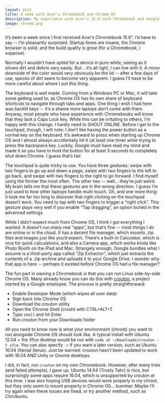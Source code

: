 ```yaml
---
layout: post
title: A week with Acer's Chromebook and Chrome OS
description: My experience with Acer's 15.6-inch Chromebook and Google's Chrome OS.
image: chrome.png
---
```


It’s been a week since I first received Acer’s Chromebook 15.6". I’d have to say -- I’m pleasantly surprised. Startup times are insane, the Chrome browser is solid, and the build quality is great (for a Chromebook, I suppose).

Normally I wouldn’t have opted for a device in pure white, seeing as it shows dirt and debris very easily. But… it’s all right, I can live with it. A minor downside of the color would very obviously be the lid -- after a few days of use, specks of dirt seem to become very apparent. I guess I’ll have to be more careful about where I put this thing.

<!-- break -->

The keyboard is well made. Coming from a Windows PC or Mac, it will take some getting used to, as Chrome OS has its own share of keyboard shortcuts to navigate through tabs and apps. One thing I wish I had here was backlit keys -- it’s a shame more laptops don’t come with them. Anyway, most people who have experience with Chromebooks will know that they lack a Caps Lock key. While this can be irritating to others, I’m happy with this change. I hardly need to SHOUT ONLINE. Before I get to the touchpad, though, I will note: I don’t like having the power button as a normal key on the keyboard. It’s awkward to press when starting up Chrome OS and I almost always accidentally hit it (at least one time) while trying to press the backspace key. Luckily, Google must have read my mind and made it so you have to hold the button for at least 3 seconds to completely shut down Chrome. I guess that’s fair.

The touchpad is quite tricky to use. You have three gestures: swipe with two fingers to go up and down a page, swipe with two fingers to the left to go back, and swipe with two fingers to the right to go forward. I find myself using the former the most often. The other two -- well… they’re just weird. My brain tells me that these gestures are in the wrong direction. I guess I’m just used to how other laptops handle multi-touch. Oh, and one more thing: it took me far too long to discover that right clicking on the touchpad doesn’t work. You need to tap with two fingers to trigger a “right click”. This gesture plays very well if you enable “Tap dragging”, an option buried in the advanced settings.

While I didn’t expect much from Chrome OS, I think I got everything I wanted. It doesn’t run many real “apps”, but that’s fine -- most things I do are online or in the cloud. It has a decent file manager, which mounts .zip files and images just like you’d expect. There’s a built-in Calculator, which is nice for quick calculations, and also a Camera app, which works kinda like Photo Booth on the iPad and Mac. Strangely enough, Google bundles what I assume is a third-party app called “Zip Extractor”, which just extracts the contents of a .zip archive and uploads it to your Google Drive. I wonder why that app is here -- perhaps it existed before Chrome OS had a file manager?

The fun part in owning a Chromebook is that you can run Linux side-by-side Chrome OS. Many already know you can do this with [crouton](https://github.com/dnschneid/crouton), a project started by a Google employee. The process is pretty straightforward:

- Enable Developer Mode (which wipes all user data)
- Sign back into Chrome OS
- Download the crouton utility
- Open the Chrome Shell (crosh) with CTRL+ALT+T
- Type `shell` and hit Enter
- Run crouton from your Downloads folder

All you need to know now is what your environment (chroot) you want to run alongside Chrome OS should look like. A typical install with Ubuntu 12.04 + the Xfce desktop would be run with `sudo sh ~/Downloads/crouton -t xfce`. You can also specify `-r` if you want a later version, such as Ubuntu 16.04 (Xenial Xerus). Just be warned: crouton hasn’t been updated to work with 16.04 AND Unity or Gnome desktops.

I did, in fact, run `crouton` on my own Chromebook. However, after many tries (and failed attempts), I gave up. Ubuntu 14.04 (Trusty Tahr) is nice, but surprisingly some apps require 16.04, which is unsupported by crouton at this time. I was also hoping USB devices would work properly in my chroot, but they only seem to mount properly in Chrome OS… bummer. Maybe I’ll try again when these issues are fixed, or try another method, such as ChrUbuntu.
